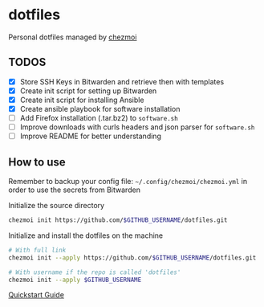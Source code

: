 # dotfiles

Personal dotfiles managed by [chezmoi](https://www.chezmoi.io)

## TODOS

- [x] Store SSH Keys in Bitwarden and retrieve then with templates
- [x] Create init script for setting up Bitwarden
- [x] Create init script for installing Ansible
- [x] Create ansible playbook for software installation
- [ ] Add Firefox installation (.tar.bz2) to `software.sh`
- [ ] Improve downloads with curls headers and json parser for `software.sh`
- [ ] Improve README for better understanding

## How to use

Remember to backup your config file: `~/.config/chezmoi/chezmoi.yml` in order to use the secrets from Bitwarden

Initialize the source directory
```sh
chezmoi init https://github.com/$GITHUB_USERNAME/dotfiles.git
```

Initialize and install the dotfiles on the machine
```sh
# With full link
chezmoi init --apply https://github.com/$GITHUB_USERNAME/dotfiles.git

# With username if the repo is called 'dotfiles'
chezmoi init --apply $GITHUB_USERNAME
```

[Quickstart Guide](https://www.chezmoi.io/quick-start/#start-using-chezmoi-on-your-current-machine)
